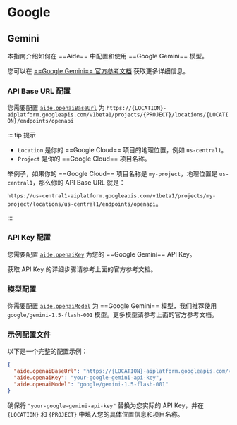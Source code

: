 # Google

## Gemini

本指南介绍如何在 ==Aide== 中配置和使用 ==Google Gemini== 模型。

您可以在 [==Google Gemini== 官方参考文档](https://cloud.google.com/vertex-ai/generative-ai/docs/multimodal/call-gemini-using-openai-library) 获取更多详细信息。

### API Base URL 配置

您需要配置 [`aide.openaiBaseUrl`](../configuration/openai-base-url.md) 为 `https://{LOCATION}-aiplatform.googleapis.com/v1beta1/projects/{PROJECT}/locations/{LOCATION}/endpoints/openapi`

::: tip 提示

- `Location` 是你的 ==Google Cloud== 项目的地理位置，例如 `us-central1`。
- `Project` 是你的 ==Google Cloud== 项目名称。

举例子，如果你的 ==Google Cloud== 项目名称是 `my-project`，地理位置是 `us-central1`，那么你的 API Base URL 就是：

`https://us-central1-aiplatform.googleapis.com/v1beta1/projects/my-project/locations/us-central1/endpoints/openapi`。

:::

### API Key 配置

您需要配置 [`aide.openaiKey`](../configuration/openai-key.md) 为您的 ==Google Gemini== API Key。

获取 API Key 的详细步骤请参考上面的官方参考文档。

### 模型配置

你需要配置 [`aide.openaiModel`](../configuration/openai-model.md) 为 ==Google Gemini== 模型，我们推荐使用 `google/gemini-1.5-flash-001` 模型。更多模型请参考上面的官方参考文档。

### 示例配置文件

以下是一个完整的配置示例：

```json
{
  "aide.openaiBaseUrl": "https://{LOCATION}-aiplatform.googleapis.com/v1beta1/projects/{PROJECT}/locations/{LOCATION}/endpoints/openapi",
  "aide.openaiKey": "your-google-gemini-api-key",
  "aide.openaiModel": "google/gemini-1.5-flash-001"
}
```

确保将 `"your-google-gemini-api-key"` 替换为您实际的 API Key，并在 `{LOCATION}` 和 `{PROJECT}` 中填入您的具体位置信息和项目名称。
